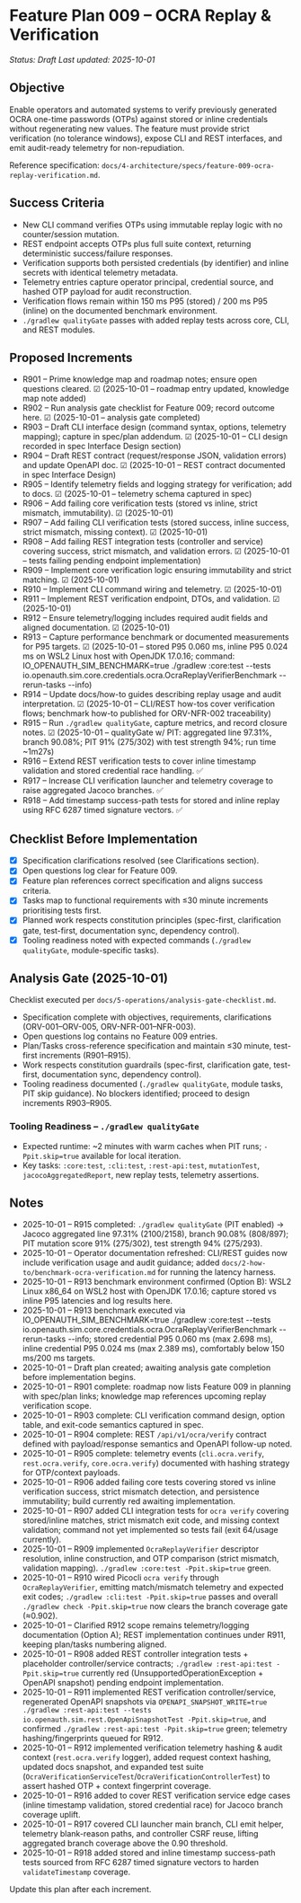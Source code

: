 # Feature Plan 009 – OCRA Replay & Verification

_Status: Draft_
_Last updated: 2025-10-01_

## Objective
Enable operators and automated systems to verify previously generated OCRA one-time passwords (OTPs) against stored or inline credentials without regenerating new values. The feature must provide strict verification (no tolerance windows), expose CLI and REST interfaces, and emit audit-ready telemetry for non-repudiation.

Reference specification: `docs/4-architecture/specs/feature-009-ocra-replay-verification.md`.

## Success Criteria
- New CLI command verifies OTPs using immutable replay logic with no counter/session mutation.
- REST endpoint accepts OTPs plus full suite context, returning deterministic success/failure responses.
- Verification supports both persisted credentials (by identifier) and inline secrets with identical telemetry metadata.
- Telemetry entries capture operator principal, credential source, and hashed OTP payload for audit reconstruction.
- Verification flows remain within 150 ms P95 (stored) / 200 ms P95 (inline) on the documented benchmark environment.
- `./gradlew qualityGate` passes with added replay tests across core, CLI, and REST modules.

## Proposed Increments
- R901 – Prime knowledge map and roadmap notes; ensure open questions cleared. ☑ (2025-10-01 – roadmap entry updated, knowledge map note added)
- R902 – Run analysis gate checklist for Feature 009; record outcome here. ☑ (2025-10-01 – analysis gate completed)
- R903 – Draft CLI interface design (command syntax, options, telemetry mapping); capture in spec/plan addendum. ☑ (2025-10-01 – CLI design recorded in spec Interface Design section)
- R904 – Draft REST contract (request/response JSON, validation errors) and update OpenAPI doc. ☑ (2025-10-01 – REST contract documented in spec Interface Design)
- R905 – Identify telemetry fields and logging strategy for verification; add to docs. ☑ (2025-10-01 – telemetry schema captured in spec)
- R906 – Add failing core verification tests (stored vs inline, strict mismatch, immutability). ☑ (2025-10-01)
- R907 – Add failing CLI verification tests (stored success, inline success, strict mismatch, missing context). ☑ (2025-10-01)
- R908 – Add failing REST integration tests (controller and service) covering success, strict mismatch, and validation errors. ☑ (2025-10-01 – tests failing pending endpoint implementation)
- R909 – Implement core verification logic ensuring immutability and strict matching. ☑ (2025-10-01)
- R910 – Implement CLI command wiring and telemetry. ☑ (2025-10-01)
- R911 – Implement REST verification endpoint, DTOs, and validation. ☑ (2025-10-01)
- R912 – Ensure telemetry/logging includes required audit fields and aligned documentation. ☑ (2025-10-01)
- R913 – Capture performance benchmark or documented measurements for P95 targets. ☑ (2025-10-01 – stored P95 0.060 ms, inline P95 0.024 ms on WSL2 Linux host with OpenJDK 17.0.16; command: IO_OPENAUTH_SIM_BENCHMARK=true ./gradlew :core:test --tests io.openauth.sim.core.credentials.ocra.OcraReplayVerifierBenchmark --rerun-tasks --info)
- R914 – Update docs/how-to guides describing replay usage and audit interpretation. ☑ (2025-10-01 – CLI/REST how-tos cover verification flows; benchmark how-to published for ORV-NFR-002 traceability)
- R915 – Run `./gradlew qualityGate`, capture metrics, and record closure notes. ☑ (2025-10-01 – qualityGate w/ PIT: aggregated line 97.31%, branch 90.08%; PIT 91% (275/302) with test strength 94%; run time ~1m27s)
- R916 – Extend REST verification tests to cover inline timestamp validation and stored credential race handling. ✅
- R917 – Increase CLI verification launcher and telemetry coverage to raise aggregated Jacoco branches. ✅
- R918 – Add timestamp success-path tests for stored and inline replay using RFC 6287 timed signature vectors. ✅

## Checklist Before Implementation
- [x] Specification clarifications resolved (see Clarifications section).
- [x] Open questions log clear for Feature 009.
- [x] Feature plan references correct specification and aligns success criteria.
- [x] Tasks map to functional requirements with ≤30 minute increments prioritising tests first.
- [x] Planned work respects constitution principles (spec-first, clarification gate, test-first, documentation sync, dependency control).
- [x] Tooling readiness noted with expected commands (`./gradlew qualityGate`, module-specific tasks).

## Analysis Gate (2025-10-01)
Checklist executed per `docs/5-operations/analysis-gate-checklist.md`.

- Specification complete with objectives, requirements, clarifications (ORV-001–ORV-005, ORV-NFR-001–NFR-003).
- Open questions log contains no Feature 009 entries.
- Plan/Tasks cross-reference specification and maintain ≤30 minute, test-first increments (R901–R915).
- Work respects constitution guardrails (spec-first, clarification gate, test-first, documentation sync, dependency control).
- Tooling readiness documented (`./gradlew qualityGate`, module tasks, PIT skip guidance).
No blockers identified; proceed to design increments R903–R905.

### Tooling Readiness – `./gradlew qualityGate`
- Expected runtime: ~2 minutes with warm caches when PIT runs; `-Ppit.skip=true` available for local iteration.
- Key tasks: `:core:test`, `:cli:test`, `:rest-api:test`, `mutationTest`, `jacocoAggregatedReport`, new replay tests, telemetry assertions.

## Notes
- 2025-10-01 – R915 completed: `./gradlew qualityGate` (PIT enabled) → Jacoco aggregated line 97.31% (2100/2158), branch 90.08% (808/897); PIT mutation score 91% (275/302), test strength 94% (275/293).
- 2025-10-01 – Operator documentation refreshed: CLI/REST guides now include verification usage and audit guidance; added `docs/2-how-to/benchmark-ocra-verification.md` for running the latency harness.
- 2025-10-01 – R913 benchmark environment confirmed (Option B): WSL2 Linux x86_64 on WSL2 host with OpenJDK 17.0.16; capture stored vs inline P95 latencies and log results here.
- 2025-10-01 – R913 benchmark executed via IO_OPENAUTH_SIM_BENCHMARK=true ./gradlew :core:test --tests io.openauth.sim.core.credentials.ocra.OcraReplayVerifierBenchmark --rerun-tasks --info; stored credential P95 0.060 ms (max 2.698 ms), inline credential P95 0.024 ms (max 2.389 ms), comfortably below 150 ms/200 ms targets.
- 2025-10-01 – Draft plan created; awaiting analysis gate completion before implementation begins.
- 2025-10-01 – R901 complete: roadmap now lists Feature 009 in planning with spec/plan links; knowledge map references upcoming replay verification scope.
- 2025-10-01 – R903 complete: CLI verification command design, option table, and exit-code semantics captured in spec.
- 2025-10-01 – R904 complete: REST `/api/v1/ocra/verify` contract defined with payload/response semantics and OpenAPI follow-up noted.
- 2025-10-01 – R905 complete: telemetry events (`cli.ocra.verify`, `rest.ocra.verify`, `core.ocra.verify`) documented with hashing strategy for OTP/context payloads.
- 2025-10-01 – R906 added failing core tests covering stored vs inline verification success, strict mismatch detection, and persistence immutability; build currently red awaiting implementation.
- 2025-10-01 – R907 added CLI integration tests for `ocra verify` covering stored/inline matches, strict mismatch exit code, and missing context validation; command not yet implemented so tests fail (exit 64/usage currently).
- 2025-10-01 – R909 implemented `OcraReplayVerifier` descriptor resolution, inline construction, and OTP comparison (strict mismatch, validation mapping). `./gradlew :core:test -Ppit.skip=true` green.
- 2025-10-01 – R910 wired Picocli `ocra verify` through `OcraReplayVerifier`, emitting match/mismatch telemetry and expected exit codes; `./gradlew :cli:test -Ppit.skip=true` passes and overall `./gradlew check -Ppit.skip=true` now clears the branch coverage gate (≈0.902).
- 2025-10-01 – Clarified R912 scope remains telemetry/logging documentation (Option A); REST implementation continues under R911, keeping plan/tasks numbering aligned.
- 2025-10-01 – R908 added REST controller integration tests + placeholder controller/service contracts; `./gradlew :rest-api:test -Ppit.skip=true` currently red (UnsupportedOperationException + OpenAPI snapshot) pending endpoint implementation.
- 2025-10-01 – R911 implemented REST verification controller/service, regenerated OpenAPI snapshots via `OPENAPI_SNAPSHOT_WRITE=true ./gradlew :rest-api:test --tests io.openauth.sim.rest.OpenApiSnapshotTest -Ppit.skip=true`, and confirmed `./gradlew :rest-api:test -Ppit.skip=true` green; telemetry hashing/fingerprints queued for R912.
- 2025-10-01 – R912 implemented verification telemetry hashing & audit context (`rest.ocra.verify` logger), added request context hashing, updated docs snapshot, and expanded test suite (`OcraVerificationServiceTest`/`OcraVerificationControllerTest`) to assert hashed OTP + context fingerprint coverage.
- 2025-10-01 – R916 added to cover REST verification service edge cases (inline timestamp validation, stored credential race) for Jacoco branch coverage uplift.
- 2025-10-01 – R917 covered CLI launcher main branch, CLI emit helper, telemetry blank-reason paths, and controller CSRF reuse, lifting aggregated branch coverage above the 0.90 threshold.
- 2025-10-01 – R918 added stored and inline timestamp success-path tests sourced from RFC 6287 timed signature vectors to harden `validateTimestamp` coverage.

Update this plan after each increment.
